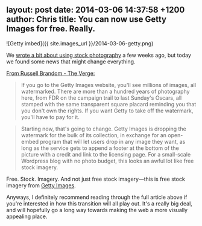 layout: post
date: 2014-03-06 14:37:58 +1200
author: Chris
title: You can now use Getty Images for free. Really.
----

<!-- excerpt -->

![Getty imbed]({{ site.images_url }}/2014-03-06-getty.png)

We [wrote a bit about using stock photography](https://iwantmyname.com/blog/2014/02/need-images-for-your-site-here-are-some-tips-for-doing-it-right-tip-1-never-use-the-corporate-high-five.html) a few weeks ago, but today we found some news that might change everything.

<!-- /excerpt -->

[From Russell Brandom - The Verge:](http://www.theverge.com/2014/3/5/5475202/getty-images-made-its-pictures-free-to-use)

>If you go to the Getty Images website, you'll see millions of images, all watermarked. There are more than a hundred years of photography here, from FDR on the campaign trail to last Sunday's Oscars, all stamped with the same transparent square placard reminding you that you don't own the rights. If you want Getty to take off the watermark, you'll have to pay for it.

>Starting now, that's going to change. Getty Images is dropping the watermark for the bulk of its collection, in exchange for an open-embed program that will let users drop in any image they want, as long as the service gets to append a footer at the bottom of the picture with a credit and link to the licensing page. For a small-scale Wordpress blog with no photo budget, this looks an awful lot like free stock imagery.

Free. Stock. Imagery. And not just free stock imagery—this is free stock imagery from [Getty Images](http://www.gettyimages.com/).

Anyways, I definitely recommend reading through the full article above if you're interested in how this transition will all play out. It's a really big deal, and will hopefully go a long way towards making the web a more visually appealing place.